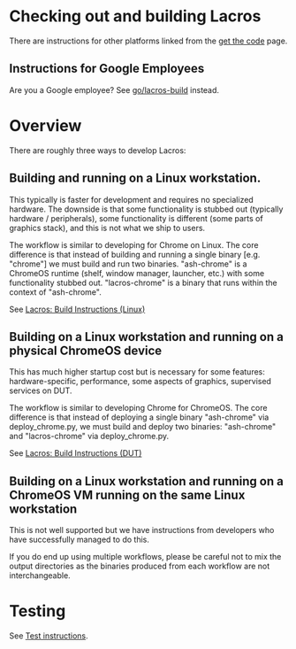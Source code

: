 # Checking out and building Lacros

There are instructions for other platforms linked from the
[get the code](../get_the_code.md) page.

## Instructions for Google Employees

Are you a Google employee? See
[go/lacros-build](https://goto.google.com/lacros-build) instead.


# Overview

There are roughly three ways to develop Lacros:

## Building and running on a Linux workstation.

This typically is faster for
development and requires no specialized hardware. The downside is that some
functionality is stubbed out (typically hardware / peripherals), some
functionality is different (some parts of graphics stack), and this is not
what we ship to users.

The workflow is similar to developing for Chrome on Linux. The core difference
is that instead of building and running a single binary [e.g. "chrome"] we
must build and run two binaries. "ash-chrome" is a ChromeOS runtime (shelf,
window manager, launcher, etc.) with some functionality stubbed out.
"lacros-chrome" is a binary that runs within the context of "ash-chrome".

See [Lacros: Build Instructions (Linux)](build_linux_lacros.md)

## Building on a Linux workstation and running on a physical ChromeOS device

This has much higher startup cost but is necessary for some features:
hardware-specific, performance, some aspects of graphics, supervised services
on DUT.

The workflow is similar to developing Chrome for ChromeOS. The core difference
is that instead of deploying a single binary "ash-chrome" via deploy_chrome.py,
we must build and deploy two binaries: "ash-chrome" and "lacros-chrome" via
deploy_chrome.py.

See [Lacros: Build Instructions (DUT)](build_dut_lacros.md)

## Building on a Linux workstation and running on a ChromeOS VM running on the same Linux workstation

This is not well supported but we have instructions
from developers who have successfully managed to do this.

If you do end up using multiple workflows, please be careful not to mix the
output directories as the binaries produced from each workflow are not
interchangeable.

# Testing
See [Test instructions](test_instructions.md).
